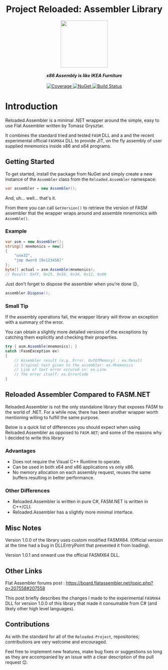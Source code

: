 
<div align="center">
	<h1>Project Reloaded: Assembler Library</h1>
	<img src="https://i.imgur.com/BjPn7rU.png" width="150" align="center" />
	<br/> <br/>
	<strong><i>x86 Assembly is like IKEA Furniture</i></strong>
	<br/> <br/>
	<!-- Coverage -->
	<a href="https://codecov.io/gh/Reloaded-Project/Reloaded.Assembler">
		<img src="https://codecov.io/gh/Reloaded-Project/Reloaded.Assembler/branch/master/graph/badge.svg" alt="Coverage" />
	</a>
	<!-- NuGet -->
	<a href="https://www.nuget.org/packages/Reloaded.Assembler">
		<img src="https://img.shields.io/nuget/v/Reloaded.Assembler.svg" alt="NuGet" />
	</a>
	<!-- Build Status -->
	<a href="https://ci.appveyor.com/project/sewer56lol/reloaded-assembler">
		<img src="https://ci.appveyor.com/api/projects/status/yats2utii7jss9ap?svg=true" alt="Build Status" />
	</a>
</div>

# Introduction
Reloaded.Assembler is a minimal .NET wrapper around the simple, easy to use Flat Assembler written by Tomasz Grysztar.

It combines the standard tried and tested `FASM` DLL and a and the recent experimental official `FASMX64` DLL to provide JIT, on the fly assembly of user supplied mnemonics inside x86 and x64 programs.

## Getting Started

To get started, install the package from NuGet and simply create a new instance of the `Assembler` class from the `Reloaded.Assembler` namespace:

```csharp
var assembler = new Assembler();
``` 
And, uh... well... that's it.

From there you can call `GetVersion()` to retrieve the version of FASM assembler that the wrapper wraps around and assemble mnemonics with `Assemble()`.

### Example

```csharp
var asm = new Assembler();
string[] mnemonics = new[]
{
    "use32",
    "jmp dword [0x123456]"
};
byte[] actual = asm.Assemble(mnemonics);
// Result: 0xFF, 0x25, 0x56, 0x34, 0x12, 0x00
```


Just don't forget to dispose the assembler when you're done 😉,

```csharp
assembler.Dispose();
```

### Small Tip

If the assembly operations fail, the wrapper library will throw an exception with a summary of the error. 

You can obtain a slightly more detailed versions of the exceptions by catching them
explicitly and checking their properties.

```csharp
try { asm.Assemble(mnemonics); }
catch (FasmException ex)
{
    // Assembler result (e.g. Error, OutOfMemory) : ex.Result
    // Original text given to the assembler: ex.Mnemonics
    // Line of text error occured in: ex.Line
    // The error itself: ex.ErrorCode
}
```
## Reloaded Assembler Compared to FASM.NET

Reloaded.Assembler is not the only standalone library that exposes FASM to the world of .NET. For a while now, there has been another wrapper worth mentioning willing to fulfill the same purpose.

Below is a quick list of differences you should expect when using Reloaded.Assembler as opposed to `FASM.NET`; and some of the reasons why I decided to write this library 

### Advantages
- Does not require the Visual C++ Runtime to operate.
- Can be used in both x64 and x86 applications vs only x86.
- No memory allocation on each assembly request, reuses the same buffers resulting in better performance.

### Other Differences
- Reloaded.Assembler is written in pure C#, FASM.NET is written in C++/CLI.
- Reloaded.Assembler has a slightly more minimal interface.

## Misc Notes
Version 1.0.0 of the library uses custom modified FASMX64. 
(Official version at the time had a bug in DLLEntryPoint that prevented it from loading).

Version 1.0.1 and onward use the official FASMX64 DLL.

## Other Links

Flat Assembler forums post : https://board.flatassembler.net/topic.php?p=207558#207558

This post briefly describes the changes I made to the experimental `FASMX64` DLL for version 1.0.0 of this library that made it consumable from C# (and likely other high level languages). 

## Contributions
As with the standard for all of the `Reloaded-Project`, repositories; contributions are very welcome and encouraged.

Feel free to implement new features, make bug fixes or suggestions so long as they are accompanied by an issue with a clear description of the pull request 😉.
